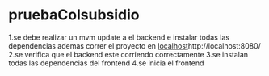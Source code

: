 # pruebaColsubsidio

1.se debe realizar un mvm update a el backend e instalar todas las dependencias ademas correr el proyecto en [localhost](http://localhost:8080/)http://localhost:8080/
2.se verifica que el backend este corriendo correctamente
3.se instalan todas las dependencias del frontend 
4.se inicia el frontend 
